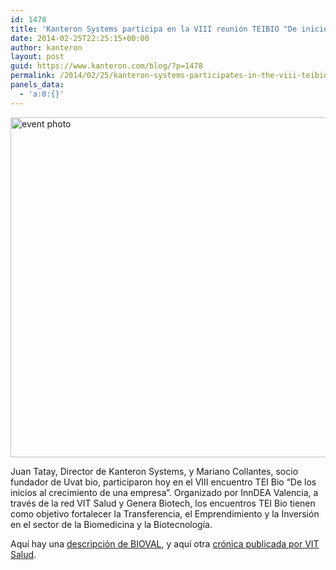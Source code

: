 ```yaml
---
id: 1478
title: 'Kanteron Systems participa en la VIII reunión TEIBIO "De inicio a crecimiento"'
date: 2014-02-25T22:25:15+00:00
author: kanteron
layout: post
guid: https://www.kanteron.com/blog/?p=1478
permalink: /2014/02/25/kanteron-systems-participates-in-the-viii-teibio-meeting-from-beginning-to-growth/
panels_data:
  - 'a:0:{}'
---
```

<img class="aligncenter" alt="event photo" src="https://www.fivecproyectos.org/wp-content/uploads/2014/02/12788557894_caa2bd29c8_o-1024x680.jpg" width="819" height="544" />

Juan Tatay, Director de Kanteron Systems, y Mariano Collantes, socio fundador de Uvat bio, participaron hoy en el VIII encuentro TEI Bio “De los inicios al crecimiento de una empresa”. Organizado por InnDEA Valencia, a través de la red VIT Salud y Genera Biotech, los encuentros TEI Bio tienen como objetivo fortalecer la Transferencia, el Emprendimiento y la Inversión en el sector de la Biomedicina y la Biotecnología.

Aquí hay una <a title="https://www.bioval.org/2014/02/27/viii-enuentro-teibio-de-los-inicios-al-crecimiento-de-una-empresa/" href="https://www.bioval.org/2014/02/27/viii-enuentro-teibio-de-los-inicios-al-crecimiento-de-una-empresa/" target="_blank">descripción de BIOVAL</a>, y aquí otra <a title="https://www.vitsalud.es/?noticias=se-celebra-el-viii-encuentro-tei-bio-valencia" href="https://www.vitsalud.es/?noticias=se-celebra-el-viii-encuentro-tei-bio-valencia" target="_blank">crónica publicada por VIT Salud</a>.